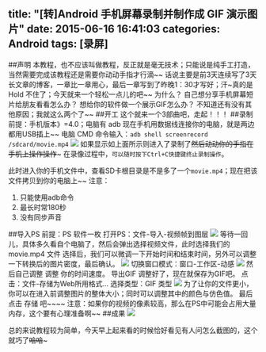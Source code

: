 title: "[转]Android 手机屏幕录制并制作成 GIF 演示图片"
date: 2015-06-16 16:41:03
categories: Android
tags: [录屏]
---
<!--more-->
##声明
本教程，也不应该叫做教程，反正就是毫无技术；只能说是纯手工打造，当然需要完成该教程还是需要你动动手指才行滴~~
话说主要是前3天连续写了3天长文章的博客，一章比一章用心，最后一章写到了昨晚1：30才写好；汗~真的是Hold 不住了；今天就来一个轻松一点儿的吧~~
为什么？
自己想分享手机屏幕短片给朋友看看怎么办？
想给你的软件做一个展示GIF怎么办？
不知道还有没有其他原因；我就这么两个了~~
##开工
这个就来一个3部曲吧，走起！！！
##录制
前提：手机版本》=4.0；电脑有 adb
现在手机用数据线连接你的电脑，就是两边都用USB插上~~
电脑 CMD 命令输入：`adb shell screenrecord /sdcard/movie.mp4`
![](http://img.blog.csdn.net/20150107233007951?watermark/2/text/aHR0cDovL2Jsb2cuY3Nkbi5uZXQvcWl1anVlcg==/font/5a6L5L2T/fontsize/400/fill/I0JBQkFCMA==/dissolve/70/gravity/SouthEast)
如果显示如上面所示则进入了录制了~~然后动动你的手指在手机上操作操作~~~
在录像过程中，`可以随时按下Ctrl+C快捷键终止录制操作`。

此时进入你的手机文件中，查看SD卡根目录是不是多了一个`movie.mp4`；现在把该文件拷贝到你的电脑上~~
注意：
1. 只能使用adb命令
2. 最长时常180秒
3. 没有同步声音

##导入PS
前提：PS 软件一枚
打开PS：文件-导入-视频帧到图层
![](http://img.blog.csdn.net/20150107234525981?watermark/2/text/aHR0cDovL2Jsb2cuY3Nkbi5uZXQvcWl1anVlcg==/font/5a6L5L2T/fontsize/400/fill/I0JBQkFCMA==/dissolve/70/gravity/SouthEast)
等待一回儿，具体多久看自个电脑了，然后会弹出选择视频文件，此时选择我们的  movie.mp4 文件
选择后，我们可以微调一下开始时间和结束时间，另外可以调整一下转换后的图片密度，最后确认。
![](http://img.blog.csdn.net/20150107234912041?watermark/2/text/aHR0cDovL2Jsb2cuY3Nkbi5uZXQvcWl1anVlcg==/font/5a6L5L2T/fontsize/400/fill/I0JBQkFCMA==/dissolve/70/gravity/SouthEast)
切换窗口模式：窗口-工作区-动感
![](http://img.blog.csdn.net/20150107235122343?watermark/2/text/aHR0cDovL2Jsb2cuY3Nkbi5uZXQvcWl1anVlcg==/font/5a6L5L2T/fontsize/400/fill/I0JBQkFCMA==/dissolve/70/gravity/SouthEast)
然后自己调整 调整 你的时间速度。
导出GIF
调整好了，现在就保存为GIF吧。
点击：文件-存储为Web所用格式...
选择类型：GIF 类型
![](http://img.blog.csdn.net/20150107235555006?watermark/2/text/aHR0cDovL2Jsb2cuY3Nkbi5uZXQvcWl1anVlcg==/font/5a6L5L2T/fontsize/400/fill/I0JBQkFCMA==/dissolve/70/gravity/SouthEast)
为了让你的文件更小，你可以在进入前调整图片的整体大小；同时可以调整其中的颜色与仿色值。
最后点击 存储 吧~~~~
注意：如果你的视频的像素较高，那么在PS中可能会占用大量内存，这个要有心理准备啊~~
##成果
![](http://img.blog.csdn.net/20150108113034644)

总的来说教程较为简单，今天早上起来看的时候恰好看见有人问怎么截图的，这个就巧了~~哈哈~~~